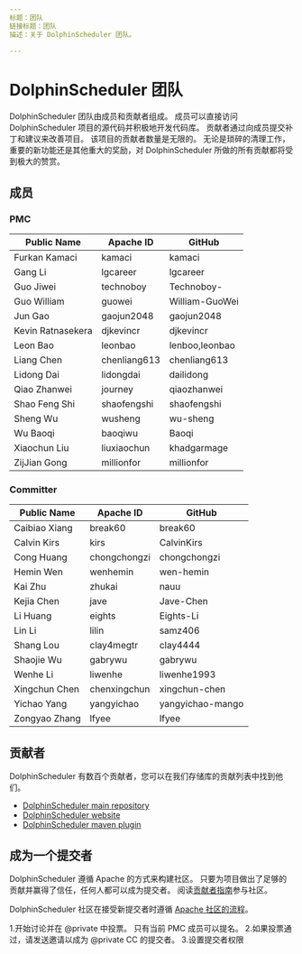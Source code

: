 ```yaml
---
标题：团队
链接标题：团队
描述：关于 DolphinScheduler 团队。

---
```


# DolphinScheduler 团队

DolphinScheduler 团队由成员和贡献者组成。 成员可以直接访问 DolphinScheduler 项目的源代码并积极地开发代码库。 贡献者通过向成员提交补丁和建议来改善项目。 该项目的贡献者数量是无限的。 无论是琐碎的清理工作，重要的新功能还是其他重大的奖励，对 DolphinScheduler 所做的所有贡献都将受到极大的赞赏。



## 成员

### PMC

| Public Name       | Apache ID    | GitHub         |
| ----------------- | ------------ | -------------- |
| Furkan Kamaci     | kamaci       | kamaci         |
| Gang Li           | lgcareer     | lgcareer       |
| Guo Jiwei         | technoboy    | Technoboy-     |
| Guo William       | guowei       | William-GuoWei |
| Jun Gao           | gaojun2048   | gaojun2048     |
| Kevin Ratnasekera | djkevincr    | djkevincr      |
| Leon Bao          | leonbao      | lenboo,leonbao |
| Liang Chen        | chenliang613 | chenliang613   |
| Lidong Dai        | lidongdai    | dailidong      |
| Qiao Zhanwei      | journey      | qiaozhanwei    |
| Shao Feng Shi     | shaofengshi  | shaofengshi    |
| Sheng Wu          | wusheng      | wu-sheng       |
| Wu Baoqi          | baoqiwu      | Baoqi          |
| Xiaochun Liu      | liuxiaochun  | khadgarmage    |
| ZijJian Gong      | millionfor   | millionfor     |


### Committer

| Public Name   | Apache ID    | GitHub           |
| ------------- | ------------ | ---------------- |
| Caibiao Xiang | break60      | break60          |
| Calvin Kirs   | kirs         | CalvinKirs       |
| Cong Huang    | chongchongzi | chongchongzi     |
| Hemin Wen     | wenhemin     | wen-hemin        |
| Kai Zhu       | zhukai       | nauu             |
| Kejia Chen    | jave         | Jave-Chen        |
| Li Huang      | eights       | Eights-Li        |
| Lin Li        | lilin        | samz406          |
| Shang Lou     | clay4megtr   | clay4444         |
| Shaojie Wu    | gabrywu      | gabrywu          |
| Wenhe Li      | liwenhe      | liwenhe1993      |
| Xingchun Chen | chenxingchun | xingchun-chen    |
| Yichao Yang   | yangyichao   | yangyichao-mango |
| Zongyao Zhang | lfyee        | lfyee            |


## 贡献者

DolphinScheduler 有数百个贡献者，您可以在我们存储库的贡献列表中找到他们。

- [DolphinScheduler main repository](https://github.com/apache/incubator-dolphinscheduler/graphs/contributors)
- [DolphinScheduler website](https://github.com/apache/incubator-dolphinscheduler-website/graphs/contributors)
- [DolphinScheduler maven plugin](https://github.com/apache/incubator-dolphinscheduler-maven-plugin/graphs/contributors)

## 成为一个提交者

DolphinScheduler 遵循 Apache 的方式来构建社区。 只要为项目做出了足够的贡献并赢得了信任，任何人都可以成为提交者。 阅读[贡献者指南](/zh-cn/community/development/contribute.html)参与社区。

DolphinScheduler 社区在接受新提交者时遵循 [Apache 社区的流程](http://community.apache.org/newcommitter.html)。

1.开始讨论并在 @private 中投票。 只有当前 PMC 成员可以提名。
2.如果投票通过，请发送邀请以成为 @private CC 的提交者。
3.设置提交者权限

